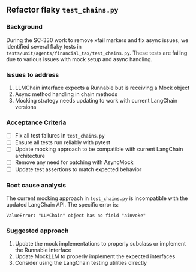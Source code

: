 ## Refactor flaky `test_chains.py`

### Background
During the SC-330 work to remove xfail markers and fix async issues, we identified several flaky tests in `tests/unit/agents/financial_tax/test_chains.py`. These tests are failing due to various issues with mock setup and async handling.

### Issues to address
1. LLMChain interface expects a Runnable but is receiving a Mock object
2. Async method handling in chain methods
3. Mocking strategy needs updating to work with current LangChain versions

### Acceptance Criteria
- [ ] Fix all test failures in `test_chains.py`
- [ ] Ensure all tests run reliably with pytest
- [ ] Update mocking approach to be compatible with current LangChain architecture
- [ ] Remove any need for patching with AsyncMock
- [ ] Update test assertions to match expected behavior

### Root cause analysis
The current mocking approach in `test_chains.py` is incompatible with the updated LangChain API. The specific error is:
```
ValueError: "LLMChain" object has no field "ainvoke"
```

### Suggested approach
1. Update the mock implementations to properly subclass or implement the Runnable interface
2. Update MockLLM to properly implement the expected interfaces
3. Consider using the LangChain testing utilities directly
